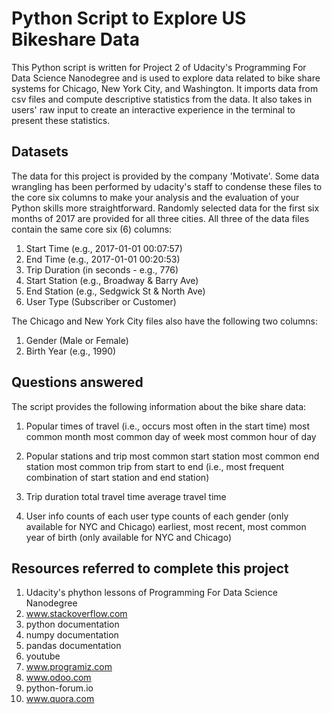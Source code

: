 # Python Script to Explore US Bikeshare Data
This Python script is written for Project 2 of Udacity's Programming For Data Science Nanodegree and is used to explore data related to bike share systems for Chicago, New York City, and Washington. It imports data from csv files and compute descriptive statistics from the data. It also takes in users' raw input to create an interactive experience in the terminal to present these statistics.


## Datasets
The data for this project is provided by the company 'Motivate'. Some data wrangling has been performed by udacity's staff to condense these files to the core six columns to make your analysis and the evaluation of your Python skills more straightforward. Randomly selected data for the first six months of 2017 are provided for all three cities. All three of the data files contain the same core six (6) columns:

1) Start Time (e.g., 2017-01-01 00:07:57)
2) End Time (e.g., 2017-01-01 00:20:53)
3) Trip Duration (in seconds - e.g., 776)
4) Start Station (e.g., Broadway & Barry Ave)
5) End Station (e.g., Sedgwick St & North Ave)
6) User Type (Subscriber or Customer)

The Chicago and New York City files also have the following two columns:
1) Gender (Male or Female)
2) Birth Year (e.g., 1990)



## Questions answered
The script provides the following information about the bike share data:

1) Popular times of travel (i.e., occurs most often in the start time)
most common month
most common day of week
most common hour of day

2) Popular stations and trip
most common start station
most common end station
most common trip from start to end (i.e., most frequent combination of start station and end station)

3) Trip duration
total travel time
average travel time

4) User info
counts of each user type
counts of each gender (only available for NYC and Chicago)
earliest, most recent, most common year of birth (only available for NYC and Chicago)


## Resources referred to complete this project
1) Udacity's phython lessons of Programming For Data Science Nanodegree
2) www.stackoverflow.com
3) python documentation
4) numpy documentation
5) pandas documentation
6) youtube
7) www.programiz.com
8) www.odoo.com
9) python-forum.io
10) www.quora.com